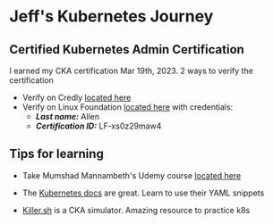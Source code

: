 <base target="_blank">

# Jeff's Kubernetes Journey

## Certified Kubernetes Admin Certification

I earned my CKA certification Mar 19th, 2023. 2 ways to verify the certification 

- Verify on Credly [located here](https://www.credly.com/badges/1c6ffd4f-927f-437e-a0e4-22f21fe86900)
- Verify on Linux Foundation [located here](https://training.linuxfoundation.org/certification/verify/) with credentials:
    - _**Last name:**_ Allen
    - _**Certification ID:**_ LF-xs0z29maw4

## Tips for learning

- Take Mumshad Mannambeth's Udemy course [located here](https://www.udemy.com/course/certified-kubernetes-administrator-with-practice-tests/)

- The [Kubernetes docs](https://kubernetes.io/docs/home/) are great. Learn to use their YAML snippets

- [Killer.sh](https://killer.sh/) is a CKA simulator. Amazing resource to practice k8s
